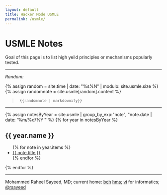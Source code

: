 ```yaml
---
layout: default
title: Hacker Mode USMLE
permalink: /usmle/
---
```


# USMLE Notes

Goal of this page is to list high yeild principles or mechanisms popularly tested. 

----


_Random:_

{% assign random = site.time | date: "%s%N" | modulo: site.usmle.size %}
{% assign randomnote = site.usmle[random].content %}
>      {{randomnote | markdownify}}


----

{% assign notesByYear = site.usmle | group_by_exp:"note", "note.date | date: '%m/%d/%Y'" %}
{% for year in notesByYear %}
<h2 id="{{ year.name }}">{{ year.name }}</h2>
<ul aria-label="posts from {{ year.name }}">
  {% for note in year.items %}
  <li>
    <a href="{{ note.url }}">{{ note.title }}</a>
  </li>
  {% endfor %}
</ul>
{% endfor %}

--------------------

Mohammed Raheel Sayeed, MD; current home: [bch](https://chip.org) [hms](https://hms.harvard.edu);
[vi](https://vim.org) for informatics;
<a href="https://twitter.com/rsayeed">@rsayeed</a>


